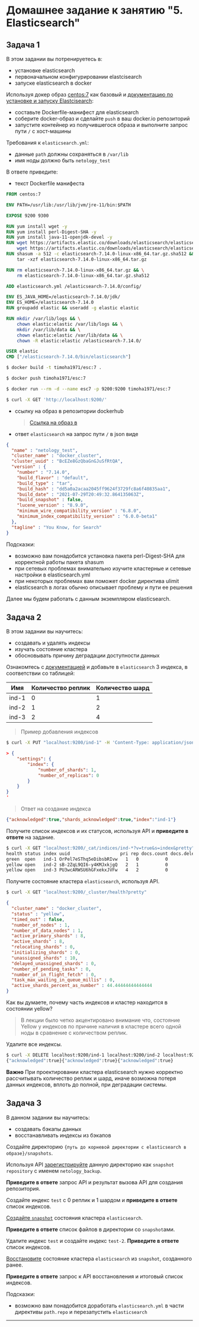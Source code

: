 # Домашнее задание к занятию "5. Elasticsearch"

## Задача 1

В этом задании вы потренируетесь в:
- установке elasticsearch
- первоначальном конфигурировании elastcisearch
- запуске elasticsearch в docker

Используя докер образ [centos:7](https://hub.docker.com/_/centos) как базовый и 
[документацию по установке и запуску Elastcisearch](https://www.elastic.co/guide/en/elasticsearch/reference/current/targz.html):

- составьте Dockerfile-манифест для elasticsearch
- соберите docker-образ и сделайте `push` в ваш docker.io репозиторий
- запустите контейнер из получившегося образа и выполните запрос пути `/` c хост-машины

Требования к `elasticsearch.yml`:
- данные `path` должны сохраняться в `/var/lib`
- имя ноды должно быть `netology_test`

В ответе приведите:
- текст Dockerfile манифеста
```dockerfile
FROM centos:7

ENV PATH=/usr/lib:/usr/lib/jvm/jre-11/bin:$PATH

EXPOSE 9200 9300

RUN yum install wget -y 
RUN yum install perl-Digest-SHA -y 
RUN yum install java-11-openjdk-devel -y 
RUN wget https://artifacts.elastic.co/downloads/elasticsearch/elasticsearch-7.14.0-linux-x86_64.tar.gz && \
    wget https://artifacts.elastic.co/downloads/elasticsearch/elasticsearch-7.14.0-linux-x86_64.tar.gz.sha512 
RUN shasum -a 512 -c elasticsearch-7.14.0-linux-x86_64.tar.gz.sha512 && \ 
    tar -xzf elasticsearch-7.14.0-linux-x86_64.tar.gz

RUN rm elasticsearch-7.14.0-linux-x86_64.tar.gz && \
    rm elasticsearch-7.14.0-linux-x86_64.tar.gz.sha512

ADD elasticsearch.yml /elasticsearch-7.14.0/config/

ENV ES_JAVA_HOME=/elasticsearch-7.14.0/jdk/
ENV ES_HOME=/elasticsearch-7.14.0
RUN groupadd elastic && useradd -g elastic elastic

RUN mkdir /var/lib/logs && \
    chown elastic:elastic /var/lib/logs && \
    mkdir /var/lib/data && \
    chown elastic:elastic /var/lib/data && \
    chown -R elastic:elastic /elasticsearch-7.14.0/

USER elastic
CMD ["/elasticsearch-7.14.0/bin/elasticsearch"]
```
```bash
$ docker build -t timoha1971/esc:7 .

$ docker push timoha1971/esc:7

$ docker run --rm -d --name esc7 -p 9200:9200 timoha1971/esc:7

$ curl -X GET 'http://localhost:9200/'
```
- ссылку на образ в репозитории dockerhub
  >[Ссылка на образ в](https://hub.docker.com/repository/docker/timoha1971/esc/general)

- ответ `elasticsearch` на запрос пути `/` в json виде
```json
{
  "name" : "netology_test",
  "cluster_name" : "docker_cluster",
  "cluster_uuid" : "BcEZe8GzQbaGnGJuSfRtQA",
  "version" : {
    "number" : "7.14.0",
    "build_flavor" : "default",
    "build_type" : "tar",
    "build_hash" : "dd5a0a2acaa2045ff9624f3729fc8a6f40835aa1",
    "build_date" : "2021-07-29T20:49:32.864135063Z",
    "build_snapshot" : false,
    "lucene_version" : "8.9.0",
    "minimum_wire_compatibility_version" : "6.8.0",
    "minimum_index_compatibility_version" : "6.0.0-beta1"
  },
  "tagline" : "You Know, for Search"
}
```
Подсказки:
- возможно вам понадобится установка пакета perl-Digest-SHA для корректной работы пакета shasum
- при сетевых проблемах внимательно изучите кластерные и сетевые настройки в elasticsearch.yml
- при некоторых проблемах вам поможет docker директива ulimit
- elasticsearch в логах обычно описывает проблему и пути ее решения

Далее мы будем работать с данным экземпляром elasticsearch.

## Задача 2

В этом задании вы научитесь:
- создавать и удалять индексы
- изучать состояние кластера
- обосновывать причину деградации доступности данных

Ознакомтесь с [документацией](https://www.elastic.co/guide/en/elasticsearch/reference/current/indices-create-index.html) 
и добавьте в `elasticsearch` 3 индекса, в соответствии со таблицей:

| Имя | Количество реплик | Количество шард |
|-----|-------------------|-----------------|
| ind-1| 0 | 1 |
| ind-2 | 1 | 2 |
| ind-3 | 2 | 4 |

  >Пример добавления индексов
```bash
$ curl -X PUT "localhost:9200/ind-1" -H 'Content-Type: application/json' -d'
```
```json
> {
    "settings": {
        "index": {
            "number_of_shards": 1,
            "number_of_replicas": 0
        }
    }
}
'
```
  >Ответ на создание индекса
```json
{"acknowledged":true,"shards_acknowledged":true,"index":"ind-1"}
```
Получите список индексов и их статусов, используя API и **приведите в ответе** на задание.
```bash
$ curl -X GET "localhost:9200/_cat/indices/ind-*?v=true&s=index&pretty"
health status index uuid                   pri rep docs.count docs.deleted store.size pri.store.size
green  open   ind-1 OrPel7eSThq5eDibsbRIvw   1   0          0            0       208b           208b
yellow open   ind-2 sB-2ZqL9QI6-y4KMJxkjgQ   2   1          0            0       416b           416b
yellow open   ind-3 PU3wcARWSU6hGFxekxJVFw   4   2          0            0       832b           832b
```
Получите состояние кластера `elasticsearch`, используя API.
```bash
$ curl -X GET "localhost:9200/_cluster/health?pretty"
```
```json
{
  "cluster_name" : "docker_cluster",
  "status" : "yellow",
  "timed_out" : false,
  "number_of_nodes" : 1,
  "number_of_data_nodes" : 1,
  "active_primary_shards" : 8,
  "active_shards" : 8,
  "relocating_shards" : 0,
  "initializing_shards" : 0,
  "unassigned_shards" : 10,
  "delayed_unassigned_shards" : 0,
  "number_of_pending_tasks" : 0,
  "number_of_in_flight_fetch" : 0,
  "task_max_waiting_in_queue_millis" : 0,
  "active_shards_percent_as_number" : 44.44444444444444
}
```
Как вы думаете, почему часть индексов и кластер находится в состоянии yellow?
  >В лекции было четко акцентировано внимание что, состояние Yellow у индексов по причине наличия в кластере всего одной ноды в сравнение с количеством реплик.

Удалите все индексы.
```bash
$ curl -X DELETE localhost:9200/ind-1 localhost:9200/ind-2 localhost:9200/ind-3
{"acknowledged":true}{"acknowledged":true}{"acknowledged":true}
```
**Важно**
При проектировании кластера elasticsearch нужно корректно рассчитывать количество реплик и шард,
иначе возможна потеря данных индексов, вплоть до полной, при деградации системы.

## Задача 3

В данном задании вы научитесь:
- создавать бэкапы данных
- восстанавливать индексы из бэкапов

Создайте директорию `{путь до корневой директории с elasticsearch в образе}/snapshots`.

Используя API [зарегистрируйте](https://www.elastic.co/guide/en/elasticsearch/reference/current/snapshots-register-repository.html#snapshots-register-repository) 
данную директорию как `snapshot repository` c именем `netology_backup`.

**Приведите в ответе** запрос API и результат вызова API для создания репозитория.

Создайте индекс `test` с 0 реплик и 1 шардом и **приведите в ответе** список индексов.

[Создайте `snapshot`](https://www.elastic.co/guide/en/elasticsearch/reference/current/snapshots-take-snapshot.html) 
состояния кластера `elasticsearch`.

**Приведите в ответе** список файлов в директории со `snapshot`ами.

Удалите индекс `test` и создайте индекс `test-2`. **Приведите в ответе** список индексов.

[Восстановите](https://www.elastic.co/guide/en/elasticsearch/reference/current/snapshots-restore-snapshot.html) состояние
кластера `elasticsearch` из `snapshot`, созданного ранее. 

**Приведите в ответе** запрос к API восстановления и итоговый список индексов.

Подсказки:
- возможно вам понадобится доработать `elasticsearch.yml` в части директивы `path.repo` и перезапустить `elasticsearch`

---

